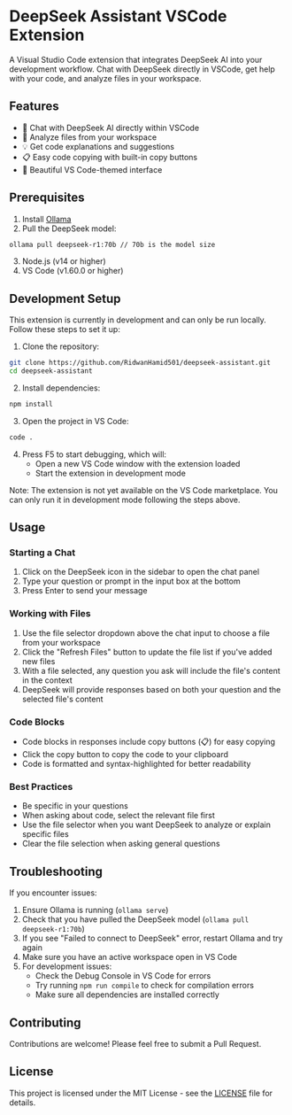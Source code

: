 # DeepSeek Assistant VSCode Extension

A Visual Studio Code extension that integrates DeepSeek AI into your development workflow. Chat with DeepSeek directly in VSCode, get help with your code, and analyze files in your workspace.

## Features

- 💬 Chat with DeepSeek AI directly within VSCode
- 📁 Analyze files from your workspace
- 💡 Get code explanations and suggestions
- 📋 Easy code copying with built-in copy buttons
- 🎨 Beautiful VS Code-themed interface

## Prerequisites

1. Install [Ollama](https://ollama.ai)
2. Pull the DeepSeek model:
```bash
ollama pull deepseek-r1:70b // 70b is the model size
```
3. Node.js (v14 or higher)
4. VS Code (v1.60.0 or higher)

## Development Setup

This extension is currently in development and can only be run locally. Follow these steps to set it up:

1. Clone the repository:
```bash
git clone https://github.com/RidwanHamid501/deepseek-assistant.git
cd deepseek-assistant
```

2. Install dependencies:
```bash
npm install
```

3. Open the project in VS Code:
```bash
code .
```

4. Press F5 to start debugging, which will:
   - Open a new VS Code window with the extension loaded
   - Start the extension in development mode

Note: The extension is not yet available on the VS Code marketplace. You can only run it in development mode following the steps above.

## Usage

### Starting a Chat

1. Click on the DeepSeek icon in the sidebar to open the chat panel
2. Type your question or prompt in the input box at the bottom
3. Press Enter to send your message

### Working with Files

1. Use the file selector dropdown above the chat input to choose a file from your workspace
2. Click the "Refresh Files" button to update the file list if you've added new files
3. With a file selected, any question you ask will include the file's content in the context
4. DeepSeek will provide responses based on both your question and the selected file's content

### Code Blocks

- Code blocks in responses include copy buttons (📋) for easy copying
- Click the copy button to copy the code to your clipboard
- Code is formatted and syntax-highlighted for better readability

### Best Practices

- Be specific in your questions
- When asking about code, select the relevant file first
- Use the file selector when you want DeepSeek to analyze or explain specific files
- Clear the file selection when asking general questions

## Troubleshooting

If you encounter issues:

1. Ensure Ollama is running (`ollama serve`)
2. Check that you have pulled the DeepSeek model (`ollama pull deepseek-r1:70b`)
3. If you see "Failed to connect to DeepSeek" error, restart Ollama and try again
4. Make sure you have an active workspace open in VS Code
5. For development issues:
   - Check the Debug Console in VS Code for errors
   - Try running `npm run compile` to check for compilation errors
   - Make sure all dependencies are installed correctly

## Contributing

Contributions are welcome! Please feel free to submit a Pull Request.

## License

This project is licensed under the MIT License - see the [LICENSE](LICENSE) file for details.

